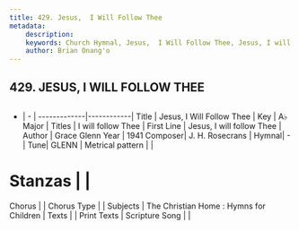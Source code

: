 ```yaml
---
title: 429. Jesus,  I Will Follow Thee
metadata:
    description: 
    keywords: Church Hymnal, Jesus,  I Will Follow Thee, Jesus, I will follow Thee, I will follow Thee
    author: Brian Onang'o
---
```



## 429. JESUS,  I WILL FOLLOW THEE

```txt

```

- |   -  |
-------------|------------|
Title | Jesus,  I Will Follow Thee |
Key | A♭ Major |
Titles | I will follow Thee |
First Line | Jesus, I will follow Thee |
Author | Grace Glenn
Year | 1941
Composer| J. H. Rosecrans |
Hymnal|  - |
Tune| GLENN |
Metrical pattern | |
# Stanzas |  |
Chorus |  |
Chorus Type |  |
Subjects | The Christian Home : Hymns for Children |
Texts |  |
Print Texts | 
Scripture Song |  |
  
